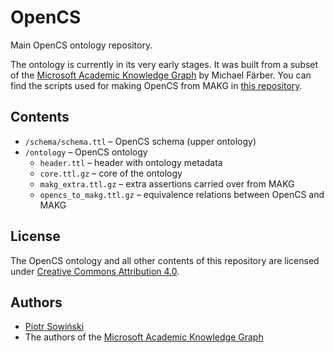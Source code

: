 # OpenCS
Main OpenCS ontology repository.

The ontology is currently in its very early stages. It was built from a subset of the [Microsoft Academic Knowledge Graph](https://makg.org/) by Michael Färber. You can find the scripts used for making OpenCS from MAKG in [this repository](https://github.com/OpenCS-ontology/makg-to-opencs).

## Contents

- `/schema/schema.ttl` – OpenCS schema (upper ontology)
- `/ontology` – OpenCS ontology
  - `header.ttl` – header with ontology metadata
  - `core.ttl.gz` – core of the ontology
  - `makg_extra.ttl.gz` – extra assertions carried over from MAKG
  - `opencs_to_makg.ttl.gz` – equivalence relations between OpenCS and MAKG

## License

The OpenCS ontology and all other contents of this repository are licensed under [Creative Commons Attribution 4.0](https://creativecommons.org/licenses/by/4.0/).

## Authors

- [Piotr Sowiński](https://github.com/Ostrzyciel)
- The authors of the [Microsoft Academic Knowledge Graph](https://makg.org/)

